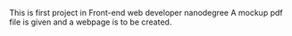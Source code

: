 This is first project in Front-end web developer nanodegree
A mockup pdf file is given and a webpage is to be created.